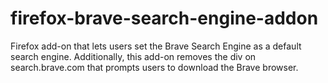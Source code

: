 # firefox-brave-search-engine-addon
Firefox add-on that lets users set the Brave Search Engine as a default search engine. Additionally, this add-on removes the div on search.brave.com that prompts users to download the Brave browser.
